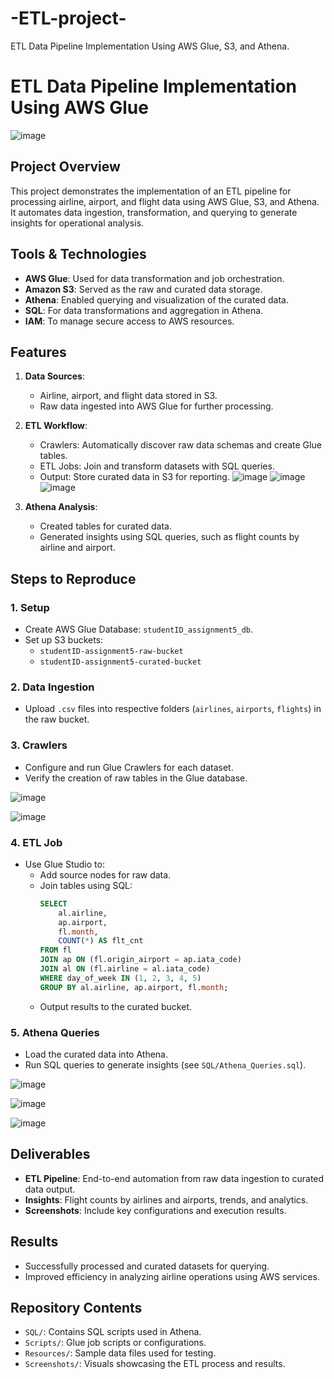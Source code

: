 # -ETL-project-
ETL Data Pipeline Implementation Using AWS Glue, S3, and Athena.
# ETL Data Pipeline Implementation Using AWS Glue

![image](https://github.com/user-attachments/assets/31113570-c33a-4d62-a8ab-3497c8659c8a)

## Project Overview
This project demonstrates the implementation of an ETL pipeline for processing airline, airport, and flight data using AWS Glue, S3, and Athena. It automates data ingestion, transformation, and querying to generate insights for operational analysis.

## Tools & Technologies
- **AWS Glue**: Used for data transformation and job orchestration.
- **Amazon S3**: Served as the raw and curated data storage.
- **Athena**: Enabled querying and visualization of the curated data.
- **SQL**: For data transformations and aggregation in Athena.
- **IAM**: To manage secure access to AWS resources.

## Features
1. **Data Sources**:
   - Airline, airport, and flight data stored in S3.
   - Raw data ingested into AWS Glue for further processing.

2. **ETL Workflow**:
   - Crawlers: Automatically discover raw data schemas and create Glue tables.
   - ETL Jobs: Join and transform datasets with SQL queries.
   - Output: Store curated data in S3 for reporting.
![image](https://github.com/user-attachments/assets/7a66d90b-d29c-44c2-84a0-0c64b593af89)
![image](https://github.com/user-attachments/assets/c454d57b-5363-4ff3-bd03-59b1fededa19)
![image](https://github.com/user-attachments/assets/9ae422d2-519b-4293-8979-af634dc34b87)

3. **Athena Analysis**:
   - Created tables for curated data.
   - Generated insights using SQL queries, such as flight counts by airline and airport.

## Steps to Reproduce
### 1. Setup
- Create AWS Glue Database: `studentID_assignment5_db`.
- Set up S3 buckets:
  - `studentID-assignment5-raw-bucket`
  - `studentID-assignment5-curated-bucket`

### 2. Data Ingestion
- Upload `.csv` files into respective folders (`airlines`, `airports`, `flights`) in the raw bucket.

### 3. Crawlers
- Configure and run Glue Crawlers for each dataset.
- Verify the creation of raw tables in the Glue database.


![image](https://github.com/user-attachments/assets/2fec11d2-0a40-486c-9bc8-ed012f8a56e0)

![image](https://github.com/user-attachments/assets/987557bd-bb4a-40de-bfc9-4ff5d9aefae8)

### 4. ETL Job
- Use Glue Studio to:
  - Add source nodes for raw data.
  - Join tables using SQL:
    ```sql
    SELECT 
        al.airline, 
        ap.airport, 
        fl.month, 
        COUNT(*) AS flt_cnt
    FROM fl
    JOIN ap ON (fl.origin_airport = ap.iata_code)
    JOIN al ON (fl.airline = al.iata_code)
    WHERE day_of_week IN (1, 2, 3, 4, 5)
    GROUP BY al.airline, ap.airport, fl.month;
    ```
  - Output results to the curated bucket.

### 5. Athena Queries
- Load the curated data into Athena.
- Run SQL queries to generate insights (see `SQL/Athena_Queries.sql`).

![image](https://github.com/user-attachments/assets/f9a49c70-1cad-43d0-80e0-17b010591d0b)

![image](https://github.com/user-attachments/assets/66339a67-f827-453c-a083-adc0a6b49d25)

![image](https://github.com/user-attachments/assets/57e1f369-8c5f-4df4-b1d6-6f5dd6182511)

## Deliverables
- **ETL Pipeline**: End-to-end automation from raw data ingestion to curated data output.
- **Insights**: Flight counts by airlines and airports, trends, and analytics.
- **Screenshots**: Include key configurations and execution results.

## Results
- Successfully processed and curated datasets for querying.
- Improved efficiency in analyzing airline operations using AWS services.

## Repository Contents
- `SQL/`: Contains SQL scripts used in Athena.
- `Scripts/`: Glue job scripts or configurations.
- `Resources/`: Sample data files used for testing.
- `Screenshots/`: Visuals showcasing the ETL process and results.


